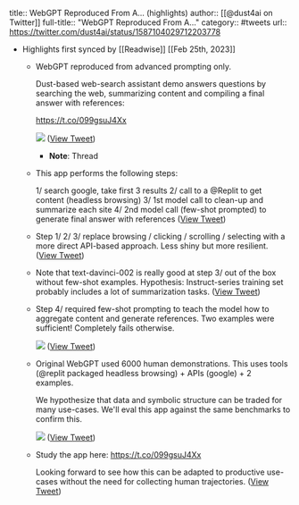 title:: WebGPT Reproduced From A... (highlights)
author:: [[@dust4ai on Twitter]]
full-title:: "WebGPT Reproduced From A..."
category:: #tweets
url:: https://twitter.com/dust4ai/status/1587104029712203778

- Highlights first synced by [[Readwise]] [[Feb 25th, 2023]]
	- WebGPT reproduced from advanced prompting only.
	  
	  Dust-based web-search assistant demo answers questions by searching the web, summarizing content and compiling a final answer with references:
	  
	  https://t.co/099gsuJ4Xx 
	  
	  ![](https://pbs.twimg.com/media/FgaDWOJWYAAVmL-.jpg) ([View Tweet](https://twitter.com/dust4ai/status/1587104029712203778))
		- **Note**: Thread
	- This app performs the following steps:
	  
	  1/ search google, take first 3 results
	  2/ call to a @Replit to get content (headless browsing)
	  3/ 1st model call to clean-up and summarize each site
	  4/ 2nd model call (few-shot prompted) to generate final answer with references ([View Tweet](https://twitter.com/dust4ai/status/1587104033696784385))
	- Step 1/ 2/ 3/ replace browsing / clicking / scrolling / selecting with a more direct API-based approach. Less shiny but more resilient. ([View Tweet](https://twitter.com/dust4ai/status/1587104035601108993))
	- Note that text-davinci-002 is really good at step 3/ out of the box without few-shot examples. Hypothesis: Instruct-series training set probably includes a lot of summarization tasks. ([View Tweet](https://twitter.com/dust4ai/status/1587104037815681024))
	- Step 4/ required few-shot prompting to teach the model how to aggregate content and generate references. Two examples were sufficient! Completely fails otherwise. 
	  
	  ![](https://pbs.twimg.com/media/FgaGOksXgAA_8Fk.png) ([View Tweet](https://twitter.com/dust4ai/status/1587104045961039873))
	- Original WebGPT used 6000 human demonstrations. This uses tools (@replit packaged headless browsing) + APIs (google) + 2 examples.
	  
	  We hypothesize that data and symbolic structure can be traded for many use-cases. We'll eval this app against the same benchmarks to confirm this. 
	  
	  ![](https://pbs.twimg.com/media/FgaFtTNXkAUsm54.png) ([View Tweet](https://twitter.com/dust4ai/status/1587104053691031554))
	- Study the app here: https://t.co/099gsuJ4Xx
	  
	  Looking forward to see how this can be adapted to productive use-cases without the need for collecting human trajectories. ([View Tweet](https://twitter.com/dust4ai/status/1587104056211800071))